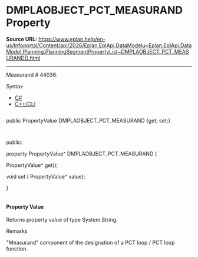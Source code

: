 # DMPLAOBJECT_PCT_MEASURAND Property

**Source URL:** https://www.eplan.help/en-us/Infoportal/Content/api/2026/Eplan.EplApi.DataModelu~Eplan.EplApi.DataModel.Planning.PlanningSegmentPropertyList~DMPLAOBJECT_PCT_MEASURAND().html

---

Measurand # 44036.

Syntax

- [C#](#i-syntax-CS)
- [C++/CLI](#i-syntax-CPP2005)

```
```
public PropertyValue DMPLAOBJECT_PCT_MEASURAND {get; set;}
```
```

```
```
public:

property PropertyValue^ DMPLAOBJECT_PCT_MEASURAND {

   PropertyValue^ get();

   void set (    PropertyValue^ value);

}
```
```

#### Property Value

Returns property value of type System.String.

Remarks

"Measurand" component of the designation of a PCT loop / PCT loop function.
